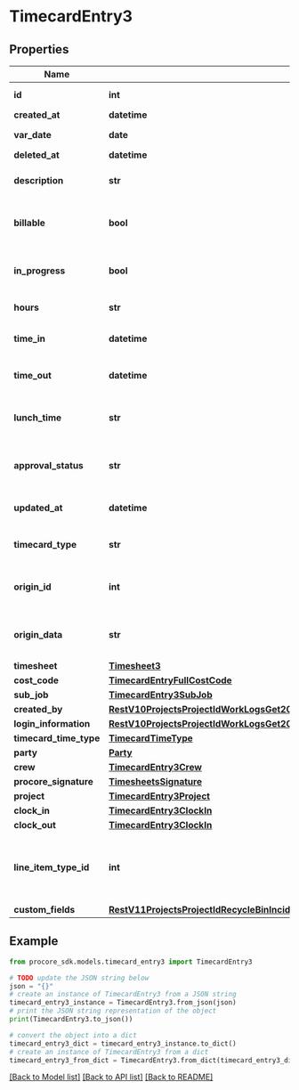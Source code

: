 # TimecardEntry3


## Properties

Name | Type | Description | Notes
------------ | ------------- | ------------- | -------------
**id** | **int** | Timecard entry id | [optional] 
**created_at** | **datetime** | Created at | [optional] 
**var_date** | **date** | Timecard entry date | [optional] 
**deleted_at** | **datetime** | Deleted at | [optional] 
**description** | **str** | Timecard entry description | [optional] 
**billable** | **bool** | Timecard entry billable status | [optional] 
**in_progress** | **bool** | Timecard entry in progress state | [optional] 
**hours** | **str** | Timecard entry hours | [optional] 
**time_in** | **datetime** | Timecard entry time in | [optional] 
**time_out** | **datetime** | Timecard entry time out | [optional] 
**lunch_time** | **str** | Timecard entry lunch time in minutes | [optional] 
**approval_status** | **str** | Timecard entry approval status | [optional] 
**updated_at** | **datetime** | Timecard entry updated at | [optional] 
**timecard_type** | **str** | Timecard entry time type | [optional] 
**origin_id** | **int** | ID of related external data | [optional] 
**origin_data** | **str** | Value of related external data | [optional] 
**timesheet** | [**Timesheet3**](Timesheet3.md) |  | [optional] 
**cost_code** | [**TimecardEntryFullCostCode**](TimecardEntryFullCostCode.md) |  | [optional] 
**sub_job** | [**TimecardEntry3SubJob**](TimecardEntry3SubJob.md) |  | [optional] 
**created_by** | [**RestV10ProjectsProjectIdWorkLogsGet200ResponseInnerCreatedBy**](RestV10ProjectsProjectIdWorkLogsGet200ResponseInnerCreatedBy.md) |  | [optional] 
**login_information** | [**RestV10ProjectsProjectIdWorkLogsGet200ResponseInnerCreatedBy**](RestV10ProjectsProjectIdWorkLogsGet200ResponseInnerCreatedBy.md) |  | [optional] 
**timecard_time_type** | [**TimecardTimeType**](TimecardTimeType.md) |  | [optional] 
**party** | [**Party**](Party.md) |  | [optional] 
**crew** | [**TimecardEntry3Crew**](TimecardEntry3Crew.md) |  | [optional] 
**procore_signature** | [**TimesheetsSignature**](TimesheetsSignature.md) |  | [optional] 
**project** | [**TimecardEntry3Project**](TimecardEntry3Project.md) |  | [optional] 
**clock_in** | [**TimecardEntry3ClockIn**](TimecardEntry3ClockIn.md) |  | [optional] 
**clock_out** | [**TimecardEntry3ClockIn**](TimecardEntry3ClockIn.md) |  | [optional] 
**line_item_type_id** | **int** | The ID of the Line Item Type of the Timecard Entry | [optional] 
**custom_fields** | [**RestV11ProjectsProjectIdRecycleBinIncidentsWitnessStatementsGet200ResponseInnerCustomFields**](RestV11ProjectsProjectIdRecycleBinIncidentsWitnessStatementsGet200ResponseInnerCustomFields.md) |  | [optional] 

## Example

```python
from procore_sdk.models.timecard_entry3 import TimecardEntry3

# TODO update the JSON string below
json = "{}"
# create an instance of TimecardEntry3 from a JSON string
timecard_entry3_instance = TimecardEntry3.from_json(json)
# print the JSON string representation of the object
print(TimecardEntry3.to_json())

# convert the object into a dict
timecard_entry3_dict = timecard_entry3_instance.to_dict()
# create an instance of TimecardEntry3 from a dict
timecard_entry3_from_dict = TimecardEntry3.from_dict(timecard_entry3_dict)
```
[[Back to Model list]](../README.md#documentation-for-models) [[Back to API list]](../README.md#documentation-for-api-endpoints) [[Back to README]](../README.md)


